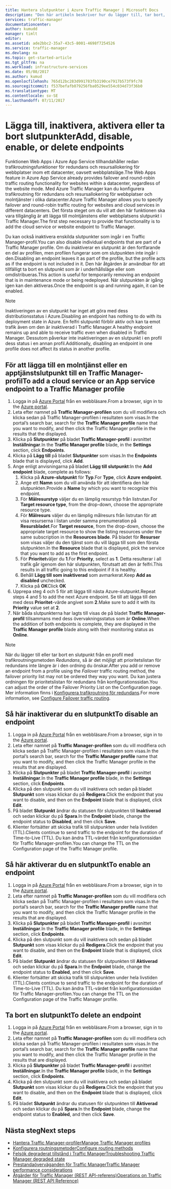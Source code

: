 ```yaml
---
title: Hantera slutpunkter i Azure Traffic Manager | Microsoft Docs
description: "Den här artikeln beskriver hur du lägger till, tar bort, aktiverar och inaktiverar slutpunkter från Azure Traffic Manager."
services: traffic-manager
documentationcenter: 
author: kumudd
manager: timlt
editor: 
ms.assetid: ade2bbc2-35a7-43c5-8001-4698f7254526
ms.service: traffic-manager
ms.devlang: na
ms.topic: get-started-article
ms.tgt_pltfrm: na
ms.workload: infrastructure-services
ms.date: 05/08/2017
ms.author: kumud
ms.openlocfilehash: 765d12bc283d991783fb3190ce7917b573f9fc78
ms.sourcegitcommit: f537befafb079256fba0529ee554c034d73f36b0
ms.translationtype: MT
ms.contentlocale: sv-SE
ms.lasthandoff: 07/11/2017
---
```

# <a name="add-disable-enable-or-delete-endpoints"></a><span data-ttu-id="fe423-103">Lägga till, inaktivera, aktivera eller ta bort slutpunkter</span><span class="sxs-lookup"><span data-stu-id="fe423-103">Add, disable, enable, or delete endpoints</span></span>

<span data-ttu-id="fe423-104">Funktionen Web Apps i Azure App Service tillhandahåller redan trafikroutningsfunktioner för redundans och resursallokering för webbplatser inom ett datacenter, oavsett webbplatsläge.</span><span class="sxs-lookup"><span data-stu-id="fe423-104">The Web Apps feature in Azure App Service already provides failover and round-robin traffic routing functionality for websites within a datacenter, regardless of the website mode.</span></span> <span data-ttu-id="fe423-105">Med Azure Traffic Manager kan du konfigurera trafikroutning för redundans och resursallokering för webbplatser och molntjänster i olika datacenter.</span><span class="sxs-lookup"><span data-stu-id="fe423-105">Azure Traffic Manager allows you to specify failover and round-robin traffic routing for websites and cloud services in different datacenters.</span></span> <span data-ttu-id="fe423-106">Det första steget om du vill att den här funktionen ska vara tillgänglig är att lägga till molntjänstens eller webbplatsens slutpunkt i Traffic Manager.</span><span class="sxs-lookup"><span data-stu-id="fe423-106">The first step necessary to provide that functionality is to add the cloud service or website endpoint to Traffic Manager.</span></span>

<span data-ttu-id="fe423-107">Du kan också inaktivera enskilda slutpunkter som ingår i en Traffic Manager-profil.</span><span class="sxs-lookup"><span data-stu-id="fe423-107">You can also disable individual endpoints that are part of a Traffic Manager profile.</span></span> <span data-ttu-id="fe423-108">Om du inaktiverar en slutpunkt är den fortfarande en del av profilen, men profilen fungerar som om slutpunkten inte ingår i den.</span><span class="sxs-lookup"><span data-stu-id="fe423-108">Disabling an endpoint leaves it as part of the profile, but the profile acts as if the endpoint is not included in it.</span></span> <span data-ttu-id="fe423-109">Den här åtgärden är användbar för att tillfälligt ta bort en slutpunkt som är i underhållsläge eller som omdistribueras.</span><span class="sxs-lookup"><span data-stu-id="fe423-109">This action is useful for temporarily removing an endpoint that is in maintenance mode or being redeployed.</span></span> <span data-ttu-id="fe423-110">När slutpunkten är igång igen kan den aktiveras.</span><span class="sxs-lookup"><span data-stu-id="fe423-110">Once the endpoint is up and running again, it can be enabled.</span></span>

> [!NOTE]
> <span data-ttu-id="fe423-111">Inaktiveringen av en slutpunkt har inget att göra med dess distributionsstatus i Azure.</span><span class="sxs-lookup"><span data-stu-id="fe423-111">Disabling an endpoint has nothing to do with its deployment state in Azure.</span></span> <span data-ttu-id="fe423-112">En felfri slutpunkt förblir aktiv och kan ta emot trafik även om den är inaktiverad i Traffic Manager.</span><span class="sxs-lookup"><span data-stu-id="fe423-112">A healthy endpoint remains up and able to receive traffic even when disabled in Traffic Manager.</span></span> <span data-ttu-id="fe423-113">Dessutom påverkar inte inaktiveringen av en slutpunkt i en profil dess status i en annan profil.</span><span class="sxs-lookup"><span data-stu-id="fe423-113">Additionally, disabling an endpoint in one profile does not affect its status in another profile.</span></span>

## <a name="to-add-a-cloud-service-or-an-app-service-endpoint-to-a-traffic-manager-profile"></a><span data-ttu-id="fe423-114">För att lägga till en molntjänst eller en apptjänstslutpunkt till en Traffic Manager-profil</span><span class="sxs-lookup"><span data-stu-id="fe423-114">To add a cloud service or an App service endpoint to a Traffic Manager profile</span></span>

1. <span data-ttu-id="fe423-115">Logga in på [Azure Portal](http://portal.azure.com) från en webbläsare.</span><span class="sxs-lookup"><span data-stu-id="fe423-115">From a browser, sign in to the [Azure portal](http://portal.azure.com).</span></span>
2. <span data-ttu-id="fe423-116">Leta efter namnet på **Traffic Manager-profilen** som du vill modifiera och klicka sedan på Traffic Manager-profilen i resultaten som visas.</span><span class="sxs-lookup"><span data-stu-id="fe423-116">In the portal’s search bar, search for the **Traffic Manager profile** name that you want to modify, and then click the Traffic Manager profile in the results that the displayed.</span></span>
3. <span data-ttu-id="fe423-117">Klicka på **Slutpunkter** på bladet **Traffic Manager-profil** i avsnittet **Inställningar**.</span><span class="sxs-lookup"><span data-stu-id="fe423-117">In the **Traffic Manager profile** blade, in the **Settings** section, click **Endpoints**.</span></span>
4. <span data-ttu-id="fe423-118">Klicka på **Lägg till** på bladet **Slutpunkter** som visas.</span><span class="sxs-lookup"><span data-stu-id="fe423-118">In the **Endpoints** blade that is displayed, click **Add**.</span></span>
5. <span data-ttu-id="fe423-119">Ange enligt anvisningarna på bladet **Lägg till slutpunkt**:</span><span class="sxs-lookup"><span data-stu-id="fe423-119">In the **Add endpoint** blade, complete as follows:</span></span>
    1. <span data-ttu-id="fe423-120">Klicka på **Azure-slutpunkt** för **Typ**.</span><span class="sxs-lookup"><span data-stu-id="fe423-120">For **Type**, click **Azure endpoint**.</span></span>
    2. <span data-ttu-id="fe423-121">Ange ett **Namn** som du vill använda för att identifiera den här slutpunkten.</span><span class="sxs-lookup"><span data-stu-id="fe423-121">Provide a **Name** by which you want to recognize this endpoint.</span></span>
    3. <span data-ttu-id="fe423-122">För **Målresurstyp** väljer du en lämplig resurstyp från listrutan.</span><span class="sxs-lookup"><span data-stu-id="fe423-122">For **Target resource type**, from the drop-down, choose the appropriate resource type.</span></span>
    4. <span data-ttu-id="fe423-123">För **Målresurs** väljer du en lämplig målresurs från listrutan för att visa resurserna i listan under samma prenumeration på **Resursbladet**.</span><span class="sxs-lookup"><span data-stu-id="fe423-123">For **Target resource**, from the drop-down, choose the appropriate target resource to show the listing resources under the same subscription in the **Resources blade**.</span></span> <span data-ttu-id="fe423-124">På bladet för **Resurser** som visas väljer du den tjänst som du vill lägga till som den första slutpunkten.</span><span class="sxs-lookup"><span data-stu-id="fe423-124">In the **Resource** blade that is displayed, pick the service that you want to add as the first endpoint.</span></span>
    5. <span data-ttu-id="fe423-125">För **Prioritet**väljer du **1**.</span><span class="sxs-lookup"><span data-stu-id="fe423-125">For **Priority**, select as **1**.</span></span> <span data-ttu-id="fe423-126">Detta resulterar i all trafik går igenom den här slutpunkten, förutsatt att den är felfri.</span><span class="sxs-lookup"><span data-stu-id="fe423-126">This results in all traffic going to this endpoint if it is healthy.</span></span>
    6. <span data-ttu-id="fe423-127">Behåll **Lägg till som inaktiverad** som avmarkerat.</span><span class="sxs-lookup"><span data-stu-id="fe423-127">Keep **Add as disabled** unchecked.</span></span>
    7. <span data-ttu-id="fe423-128">Klicka på **OK**</span><span class="sxs-lookup"><span data-stu-id="fe423-128">Click **OK**</span></span>
6.  <span data-ttu-id="fe423-129">Upprepa steg 4 och 5 för att lägga till nästa Azure-slutpunkt.</span><span class="sxs-lookup"><span data-stu-id="fe423-129">Repeat steps 4 and 5 to add the next Azure endpoint.</span></span> <span data-ttu-id="fe423-130">Se till att lägga till den med dess **Prioritet**-värde angivet som **2**.</span><span class="sxs-lookup"><span data-stu-id="fe423-130">Make sure to add it with its **Priority** value set at **2**.</span></span>
7.  <span data-ttu-id="fe423-131">När båda slutpunkterna har lagts till visas de på bladet **Traffic Manager-profil** tillsammans med dess övervakningsstatus som är **Online**.</span><span class="sxs-lookup"><span data-stu-id="fe423-131">When the addition of both endpoints is complete, they are displayed in the **Traffic Manager profile** blade along with their monitoring status as **Online**.</span></span>

> [!NOTE]
> <span data-ttu-id="fe423-132">När du lägger till eller tar bort en slutpunkt från en profil med trafikroutningsmetoden *Redundans*, så är det möjligt att prioritetslistan för redundans inte längre är i den ordning du önskar.</span><span class="sxs-lookup"><span data-stu-id="fe423-132">After you add or remove an endpoint from a profile using the *Failover* traffic routing method, the failover priority list may not be ordered they way you want.</span></span> <span data-ttu-id="fe423-133">Du kan justera ordningen för prioritetslistan för redundans från konfigurationssidan.</span><span class="sxs-lookup"><span data-stu-id="fe423-133">You can adjust the order of the Failover Priority List on the Configuration page.</span></span> <span data-ttu-id="fe423-134">Mer information finns i [Konfigurera trafikroutning för redundans](traffic-manager-configure-failover-routing-method.md).</span><span class="sxs-lookup"><span data-stu-id="fe423-134">For more information, see [Configure Failover traffic routing](traffic-manager-configure-failover-routing-method.md).</span></span>

## <a name="to-disable-an-endpoint"></a><span data-ttu-id="fe423-135">Så här inaktiverar du en slutpunkt</span><span class="sxs-lookup"><span data-stu-id="fe423-135">To disable an endpoint</span></span>

1. <span data-ttu-id="fe423-136">Logga in på [Azure Portal](http://portal.azure.com) från en webbläsare.</span><span class="sxs-lookup"><span data-stu-id="fe423-136">From a browser, sign in to the [Azure portal](http://portal.azure.com).</span></span>
2. <span data-ttu-id="fe423-137">Leta efter namnet på **Traffic Manager-profilen** som du vill modifiera och klicka sedan på Traffic Manager-profilen i resultaten som visas.</span><span class="sxs-lookup"><span data-stu-id="fe423-137">In the portal’s search bar, search for the  **Traffic Manager profile** name that you want to modify, and then click the Traffic Manager profile in the results that are displayed.</span></span>
3. <span data-ttu-id="fe423-138">Klicka på **Slutpunkter** på bladet **Traffic Manager-profil** i avsnittet **Inställningar**.</span><span class="sxs-lookup"><span data-stu-id="fe423-138">In the **Traffic Manager profile** blade, in the **Settings** section, click **Endpoints**.</span></span> 
4. <span data-ttu-id="fe423-139">Klicka på den slutpunkt som du vill inaktivera och sedan på bladet **Slutpunkt** som visas klickar du på **Redigera**.</span><span class="sxs-lookup"><span data-stu-id="fe423-139">Click the endpoint that you want to disable, and then on the **Endpoint** blade that is displayed, click **Edit**.</span></span>
5. <span data-ttu-id="fe423-140">På bladet **Slutpunkt** ändrar du statusen för slutpunkten till **Inaktiverad** och sedan klickar du på **Spara**.</span><span class="sxs-lookup"><span data-stu-id="fe423-140">In the **Endpoint** blade, change the endpoint status to **Disabled**, and then click **Save**.</span></span>
6. <span data-ttu-id="fe423-141">Klienter fortsätter att skicka trafik till slutpunkten under hela livstiden (TTL).</span><span class="sxs-lookup"><span data-stu-id="fe423-141">Clients continue to send traffic to the endpoint for the duration of Time-to-Live (TTL).</span></span> <span data-ttu-id="fe423-142">Du kan ändra TTL-värdet från konfigurationssidan för Traffic Manager-profilen.</span><span class="sxs-lookup"><span data-stu-id="fe423-142">You can change the TTL on the Configuration page of the Traffic Manager profile.</span></span>

## <a name="to-enable-an-endpoint"></a><span data-ttu-id="fe423-143">Så här aktiverar du en slutpunkt</span><span class="sxs-lookup"><span data-stu-id="fe423-143">To enable an endpoint</span></span>

1. <span data-ttu-id="fe423-144">Logga in på [Azure Portal](http://portal.azure.com) från en webbläsare.</span><span class="sxs-lookup"><span data-stu-id="fe423-144">From a browser, sign in to the [Azure portal](http://portal.azure.com).</span></span>
2. <span data-ttu-id="fe423-145">Leta efter namnet på **Traffic Manager-profilen** som du vill modifiera och klicka sedan på Traffic Manager-profilen i resultaten som visas.</span><span class="sxs-lookup"><span data-stu-id="fe423-145">In the portal’s search bar, search for the  **Traffic Manager profile** name that you want to modify, and then click the Traffic Manager profile in the results that are displayed.</span></span>
3. <span data-ttu-id="fe423-146">Klicka på **Slutpunkter** på bladet **Traffic Manager-profil** i avsnittet **Inställningar**.</span><span class="sxs-lookup"><span data-stu-id="fe423-146">In the **Traffic Manager profile** blade, in the **Settings** section, click **Endpoints**.</span></span> 
4. <span data-ttu-id="fe423-147">Klicka på den slutpunkt som du vill inaktivera och sedan på bladet **Slutpunkt** som visas klickar du på **Redigera**.</span><span class="sxs-lookup"><span data-stu-id="fe423-147">Click the endpoint that you want to disable, and then on the **Endpoint** blade that is displayed, click **Edit**.</span></span>
5. <span data-ttu-id="fe423-148">På bladet **Slutpunkt** ändrar du statusen för slutpunkten till **Aktiverad** och sedan klickar du på **Spara**.</span><span class="sxs-lookup"><span data-stu-id="fe423-148">In the **Endpoint** blade, change the endpoint status to **Enabled**, and then click **Save**.</span></span>
6. <span data-ttu-id="fe423-149">Klienter fortsätter att skicka trafik till slutpunkten under hela livstiden (TTL).</span><span class="sxs-lookup"><span data-stu-id="fe423-149">Clients continue to send traffic to the endpoint for the duration of Time-to-Live (TTL).</span></span> <span data-ttu-id="fe423-150">Du kan ändra TTL-värdet från konfigurationssidan för Traffic Manager-profilen.</span><span class="sxs-lookup"><span data-stu-id="fe423-150">You can change the TTL on the Configuration page of the Traffic Manager profile.</span></span>

## <a name="to-delete-an-endpoint"></a><span data-ttu-id="fe423-151">Ta bort en slutpunkt</span><span class="sxs-lookup"><span data-stu-id="fe423-151">To delete an endpoint</span></span>

1. <span data-ttu-id="fe423-152">Logga in på [Azure Portal](http://portal.azure.com) från en webbläsare.</span><span class="sxs-lookup"><span data-stu-id="fe423-152">From a browser, sign in to the [Azure portal](http://portal.azure.com).</span></span>
2. <span data-ttu-id="fe423-153">Leta efter namnet på **Traffic Manager-profilen** som du vill modifiera och klicka sedan på Traffic Manager-profilen i resultaten som visas.</span><span class="sxs-lookup"><span data-stu-id="fe423-153">In the portal’s search bar, search for the  **Traffic Manager profile** name that you want to modify, and then click the Traffic Manager profile in the results that are displayed.</span></span>
3. <span data-ttu-id="fe423-154">Klicka på **Slutpunkter** på bladet **Traffic Manager-profil** i avsnittet **Inställningar**.</span><span class="sxs-lookup"><span data-stu-id="fe423-154">In the **Traffic Manager profile** blade, in the **Settings** section, click **Endpoints**.</span></span> 
4. <span data-ttu-id="fe423-155">Klicka på den slutpunkt som du vill inaktivera och sedan på bladet **Slutpunkt** som visas klickar du på **Redigera**.</span><span class="sxs-lookup"><span data-stu-id="fe423-155">Click the endpoint that you want to disable, and then on the **Endpoint** blade that is displayed, click **Edit**.</span></span>
5. <span data-ttu-id="fe423-156">På bladet **Slutpunkt** ändrar du statusen för slutpunkten till **Aktiverad** och sedan klickar du på **Spara**.</span><span class="sxs-lookup"><span data-stu-id="fe423-156">In the **Endpoint** blade, change the endpoint status to **Enabled**, and then click **Save**.</span></span>


## <a name="next-steps"></a><span data-ttu-id="fe423-157">Nästa steg</span><span class="sxs-lookup"><span data-stu-id="fe423-157">Next steps</span></span>

* [<span data-ttu-id="fe423-158">Hantera Traffic Manager-profiler</span><span class="sxs-lookup"><span data-stu-id="fe423-158">Manage Traffic Manager profiles</span></span>](traffic-manager-manage-profiles.md)
* [<span data-ttu-id="fe423-159">Konfigurera routningsmetoder</span><span class="sxs-lookup"><span data-stu-id="fe423-159">Configure routing methods</span></span>](traffic-manager-configure-routing-method.md)
* [<span data-ttu-id="fe423-160">Felsök degraderat tillstånd i Traffic Manager</span><span class="sxs-lookup"><span data-stu-id="fe423-160">Troubleshooting Traffic Manager degraded state</span></span>](traffic-manager-troubleshooting-degraded.md)
* [<span data-ttu-id="fe423-161">Prestandaöverväganden för Traffic Manager</span><span class="sxs-lookup"><span data-stu-id="fe423-161">Traffic Manager performance considerations</span></span>](traffic-manager-performance-considerations.md)
* [<span data-ttu-id="fe423-162">Åtgärder för Traffic Manager (REST API-referens)</span><span class="sxs-lookup"><span data-stu-id="fe423-162">Operations on Traffic Manager (REST API Reference)</span></span>](http://go.microsoft.com/fwlink/p/?LinkID=313584)

